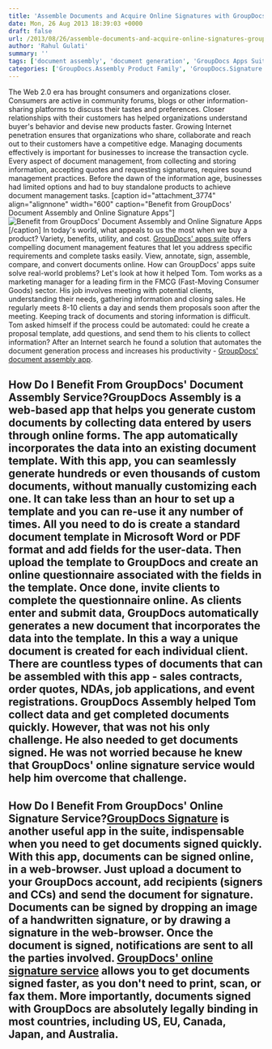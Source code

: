 ```yaml
---
title: 'Assemble Documents and Acquire Online Signatures with GroupDocs!'
date: Mon, 26 Aug 2013 18:39:03 +0000
draft: false
url: /2013/08/26/assemble-documents-and-acquire-online-signatures-groupdocs/
author: 'Rahul Gulati'
summary: ''
tags: ['document assembly', 'document generation', 'GroupDocs Apps Suite', 'online signature', 'sign documents online', 'zArchive']
categories: ['GroupDocs.Assembly Product Family', 'GroupDocs.Signature Product Family']
---
```


The Web 2.0 era has brought consumers and organizations closer. Consumers are active in community forums, blogs or other information-sharing platforms to discuss their tastes and preferences. Closer relationships with their customers has helped organizations understand buyer's behavior and devise new products faster. Growing Internet penetration ensures that organizations who share, collaborate and reach out to their customers have a competitive edge. Managing documents effectively is important for businesses to increase the transaction cycle. Every aspect of document management, from collecting and storing information, accepting quotes and requesting signatures, requires sound management practices. Before the dawn of the information age, businesses had limited options and had to buy standalone products to achieve document management tasks. \[caption id="attachment\_3774" align="alignnone" width="600" caption="Benefit from GroupDocs' Document Assembly and Online Signature Apps"\]![Benefit from GroupDocs' Document Assembly and Online Signature Apps](https://blog.groupdocs.com/wp-content/uploads/sites/4/2013/08/GPDCS_Blog-ASM_SGN_banner_01.png "Benefit from GroupDocs' Document Assembly and Online Signature Apps")\[/caption\] In today's world, what appeals to us the most when we buy a product? Variety, benefits, utility, and cost. [GroupDocs' apps suite](http://groupdocs.com/) offers compelling document management features that let you address specific requirements and complete tasks easily. View, annotate, sign, assemble, compare, and convert documents online. How can GroupDocs' apps suite solve real-world problems? Let's look at how it helped Tom. Tom works as a marketing manager for a leading firm in the FMCG (Fast-Moving Consumer Goods) sector. His job involves meeting with potential clients, understanding their needs, gathering information and closing sales. He regularly meets 8-10 clients a day and sends them proposals soon after the meeting. Keeping track of documents and storing information is difficult. Tom asked himself if the process could be automated: could he create a proposal template, add questions, and send them to his clients to collect information? After an Internet search he found a solution that automates the document generation process and increases his productivity - [GroupDocs' document assembly app](http://groupdocs.com/apps/assembly).

## How Do I Benefit From GroupDocs' Document Assembly Service?GroupDocs Assembly is a web-based app that helps you generate custom documents by collecting data entered by users through online forms. The app automatically incorporates the data into an existing document template. With this app, you can seamlessly generate hundreds or even thousands of custom documents, without manually customizing each one. It can take less than an hour to set up a template and you can re-use it any number of times. All you need to do is create a standard document template in Microsoft Word or PDF format and add fields for the user-data. Then upload the template to GroupDocs and create an online questionnaire associated with the fields in the template. Once done, invite clients to complete the questionnaire online. As clients enter and submit data, GroupDocs automatically generates a new document that incorporates the data into the template. In this a way a unique document is created for each individual client. There are countless types of documents that can be assembled with this app - sales contracts, order quotes, NDAs, job applications, and event registrations. GroupDocs Assembly helped Tom collect data and get completed documents quickly. However, that was not his only challenge. He also needed to get documents signed. He was not worried because he knew that GroupDocs' online signature service would help him overcome that challenge.

## How Do I Benefit From GroupDocs' Online Signature Service?[GroupDocs Signature](http://groupdocs.com/apps/signature) is another useful app in the suite, indispensable when you need to get documents signed quickly. With this app, documents can be signed online, in a web-browser. Just upload a document to your GroupDocs account, add recipients (signers and CCs) and send the document for signature. Documents can be signed by dropping an image of a handwritten signature, or by drawing a signature in the web-browser. Once the document is signed, notifications are sent to all the parties involved. [GroupDocs' online signature service](http://groupdocs.com/apps/signature) allows you to get documents signed faster, as you don't need to print, scan, or fax them. More importantly, documents signed with GroupDocs are absolutely legally binding in most countries, including US, EU, Canada, Japan, and Australia.





